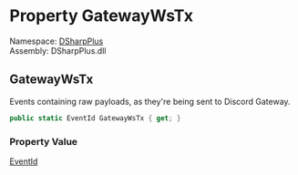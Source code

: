 # Property GatewayWsTx

Namespace: [DSharpPlus](DSharpPlus.md)  
Assembly: DSharpPlus.dll

## <a id="DSharpPlus_LoggerEvents_GatewayWsTx"></a>GatewayWsTx

Events containing raw payloads, as they're being sent to Discord Gateway.

```csharp
public static EventId GatewayWsTx { get; }
```

### Property Value

[EventId](https://learn.microsoft.com/dotnet/api/microsoft.extensions.logging.eventid)

